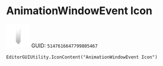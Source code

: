 # AnimationWindowEvent Icon
![](/img/AnimationWindowEvent%20Icon.png)
GUID: `5147616647799805467`
```
EditorGUIUtility.IconContent("AnimationWindowEvent Icon")
```
